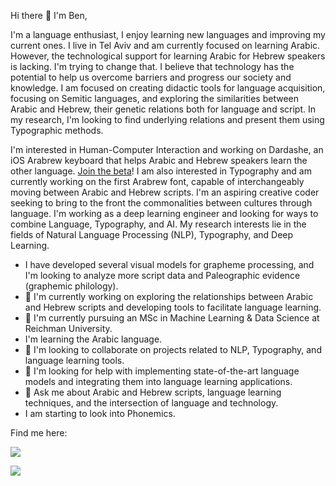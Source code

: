 Hi there 👋 I'm Ben,

I'm a language enthusiast, I enjoy learning new languages and improving my current ones. I live in Tel Aviv and am currently focused on learning Arabic. However, the technological support for learning Arabic for Hebrew speakers is lacking. I'm trying to change that. I believe that technology has the potential to help us overcome barriers and progress our society and knowledge. I am focused on creating didactic tools for language acquisition, focusing on Semitic languages, and exploring the similarities between Arabic and Hebrew, their genetic relations both for language and script. In my research, I'm looking to find underlying relations and present them using Typographic methods.

I'm interested in Human-Computer Interaction and working on Dardashe, an iOS Arabrew keyboard that helps Arabic and Hebrew speakers learn the other language. [Join the beta](https://forms.gle/WU5LubUQm1xTBm6o7)! I am also interested in Typography and am currently working on the first Arabrew font, capable of interchangeably moving between Arabic and Hebrew scripts. I'm an aspiring creative coder seeking to bring to the front the commonalities between cultures through language. I'm working as a deep learning engineer and looking for ways to combine Language, Typography, and AI. My research interests lie in the fields of Natural Language Processing (NLP), Typography, and Deep Learning.

-  I have developed several visual models for grapheme processing, and I'm looking to analyze more script data and Paleographic evidence (graphemic philology).
-  🔭 I'm currently working on exploring the relationships between Arabic and Hebrew scripts and developing tools to facilitate language learning.
-  🌱 I'm currently pursuing an MSc in Machine Learning & Data Science at Reichman University.
-  I'm learning the Arabic language.
-  👯 I'm looking to collaborate on projects related to NLP, Typography, and language learning tools.
-  🤔 I'm looking for help with implementing state-of-the-art language models and integrating them into language learning applications.
-  💬 Ask me about Arabic and Hebrew scripts, language learning techniques, and the intersection of language and technology.
-  I am starting to look into Phonemics.

<!-- #### My skills include <img title="Python" alt="Python" src="https://raw.githubusercontent.com/Thomas-George-T/Thomas-George-T/master/assets/python.svg" width="40" height="40" style="vertical-align:down; margin:4px"/> <img title="Git" alt="Git" src="https://raw.githubusercontent.com/Thomas-George-T/Thomas-George-T/master/assets/git.svg" width="70" height="40" style="vertical-align:down; margin:4px"/> -->
Find me here:

<a target="\_blank" href="https://www.linkedin.com/in/ben-sapirstein-a845b6123/"><img src="https://img.shields.io/badge/-LinkedIn-0077B5?style=for-the-badge&logo=Linkedin&logoColor=white"></img></a>

<a target="\_blank" href="https://twitter.com/BenThereDonDhat"><img src="https://img.shields.io/badge/-Twitter-1DA1F2?style=for-the-badge&logo=Twitter&logoColor=white"></img></a>
